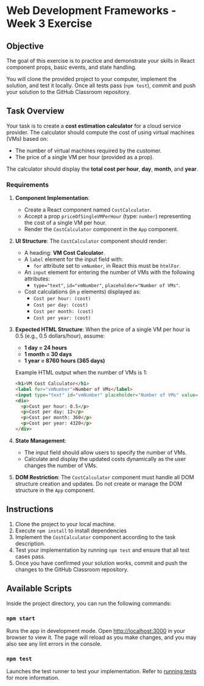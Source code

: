 # Web Development Frameworks - Week 3 Exercise

## Objective

The goal of this exercise is to practice and demonstrate your skills in React component props, basic events, and state handling.

You will clone the provided project to your computer, implement the solution, and test it locally. Once all tests pass (`npm test`), commit and push your solution to the GitHub Classroom repository.

## Task Overview

Your task is to create a **cost estimation calculator** for a cloud service provider. The calculator should compute the cost of using virtual machines (VMs) based on:

- The number of virtual machines required by the customer.
- The price of a single VM per hour (provided as a prop).

The calculator should display the **total cost per hour**, **day**, **month**, and **year**.

### Requirements

1. **Component Implementation**:
    - Create a React component named `CostCalculator`.
    - Accept a prop `priceOfSingleVMPerHour` (type: `number`) representing the cost of a single VM per hour.
    - Render the `CostCalculator` component in the `App` component.

2. **UI Structure**:
    The `CostCalculator` component should render:
    - A heading: **VM Cost Calculator**.
    - A `label` element for the input field with:
        - `for` attribute set to `vmNumber`, in React this must be `htmlFor`.
    - An `input` element for entering the number of VMs with the following attributes:
        - `type="text"`, `id="vmNumber"`, `placeholder="Number of VMs"`.
    - Cost calculations (in `p` elements) displayed as:
        - `Cost per hour: (cost)`
        - `Cost per day: (cost)`
        - `Cost per month: (cost)`
        - `Cost per year: (cost)`

3. **Expected HTML Structure**:
    When the price of a single VM per hour is 0.5 (e.g., 0.5 dollars/hour), assume:
    - **1 day = 24 hours**
    - **1 month = 30 days**
    - **1 year = 8760 hours (365 days)**

    Example HTML output when the number of VMs is 1:
    ```html
    <h1>VM Cost Calculator</h1>
    <label for="vmNumber">Number of VMs</label>
    <input type="text" id="vmNumber" placeholder="Number of VMs" value="1">
    <div>
      <p>Cost per hour: 0.5</p>
      <p>Cost per day: 12</p>
      <p>Cost per month: 360</p>
      <p>Cost per year: 4320</p>
    </div>
    ```

4. **State Management**:
    - The input field should allow users to specify the number of VMs.
    - Calculate and display the updated costs dynamically as the user changes the number of VMs.

5. **DOM Restriction**:
    The `CostCalculator` component must handle all DOM structure creation and updates. Do not create or manage the DOM structure in the `App` component.

## Instructions

1. Clone the project to your local machine.
2. Execute `npm install` to install dependencies
3. Implement the `CostCalculator` component according to the task description.
4. Test your implementation by running `npm test` and ensure that all test cases pass.
5. Once you have confirmed your solution works, commit and push the changes to the GitHub Classroom repository.

## Available Scripts

Inside the project directory, you can run the following commands:

### `npm start`
Runs the app in development mode. Open [http://localhost:3000](http://localhost:3000) in your browser to view it. The page will reload as you make changes, and you may also see any lint errors in the console.

### `npm test`
Launches the test runner to test your implementation. Refer to [running tests](https://facebook.github.io/create-react-app/docs/running-tests) for more information.
